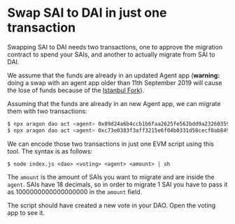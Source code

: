 Swap SAI to DAI in just one transaction
=======================================

Swapping SAI to DAI needs two transactions, one to approve the migration contract to spend your SAIs, and another to actually migrate from SAI to DAI.

We assume that the funds are already in an updated Agent app (**warning:** doing a swap with an agent app older than 11th September 2019 will cause the lose of funds because of the [Istanbul Fork](https://blog.aragon.org/istanbul-hard-fork-impact/)).

Assuming that the funds are already in an new Agent app, we can migrate them with two transactions:

```sh
$ npx aragon dao act <agent> 0x89d24a6b4ccb1b6faa2625fe562bdd9a23260359 "approve(address,uint256)" 0xc73e0383f3aff3215e6f04b0331d58cecf0ab849 0xffffffffffffffffffffffffffffffffffffffffffffffffffffffffffffffff --environment aragon:mainnet
$ npx aragon dao act <agent> 0xc73e0383f3aff3215e6f04b0331d58cecf0ab849 "swapSaiToDai(uint256)" 1000000000000000000 --environment aragon:mainnet
```

We can encode those two transactions in just one EVM script using this tool. The syntax is as follows:

```
$ node index.js <dao> <voting> <agent> <amount> | sh
```

The `amount` is the amount of SAIs you want to migrate and are inside the `agent`. SAIs have 18 decimals, so in order to migrate 1 SAI you have to pass it as 1000000000000000000 in the `amount` field.

The script should have created a new vote in your DAO. Open the voting app to see it.
